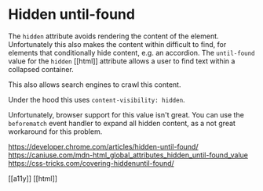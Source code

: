 # Hidden until-found

The `hidden` attribute avoids rendering the content of the element. Unfortunately this also makes the content within difficult to find, for elements that conditionally hide content, e.g. an accordion.
The `until-found` value for the `hidden` [[html]] attribute allows a user to find text within a collapsed container.

This also allows search engines to crawl this content.

Under the hood this uses `content-visibility: hidden`.

Unfortunately, browser support for this value isn't great. You can use the `beforematch` event handler to expand all hidden content, as a not great workaround for this problem.

https://developer.chrome.com/articles/hidden-until-found/
https://caniuse.com/mdn-html_global_attributes_hidden_until-found_value
https://css-tricks.com/covering-hiddenuntil-found/

[[a11y]]
[[html]]